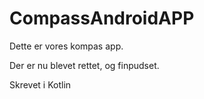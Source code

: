 # CompassAndroidAPP

Dette er vores kompas app.

Der er nu blevet rettet, og finpudset. 

Skrevet i Kotlin

